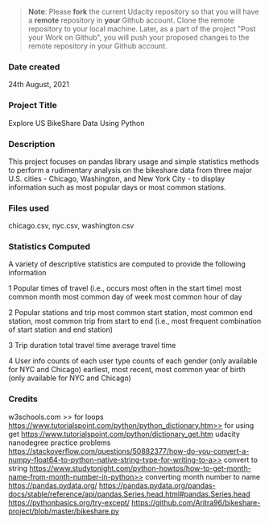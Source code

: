 >**Note**: Please **fork** the current Udacity repository so that you will have a **remote** repository in **your** Github account. Clone the remote repository to your local machine. Later, as a part of the project "Post your Work on Github", you will push your proposed changes to the remote repository in your Github account.

### Date created
24th August, 2021

### Project Title
Explore US BikeShare Data Using Python

### Description
This project focuses on pandas library usage and simple statistics methods to perform a rudimentary analysis on the bikeshare data from three major U.S. cities - Chicago, Washington, and New York City - to display information such as most popular days or most common stations.

### Files used
chicago.csv,
nyc.csv,
washington.csv

### Statistics Computed
A variety of descriptive statistics are computed to provide the following information

1 Popular times of travel (i.e., occurs most often in the start time)
most common month
most common day of week
most common hour of day

2 Popular stations and trip
most common start station, most common end station, most common trip from start to end (i.e., most frequent combination of start station and end station)

3 Trip duration
total travel time
average travel time

4 User info
counts of each user type
counts of each gender (only available for NYC and Chicago)
earliest, most recent, most common year of birth (only available for NYC and Chicago)

### Credits
w3schools.com >> for loops
https://www.tutorialspoint.com/python/python_dictionary.htm>> for using get
https://www.tutorialspoint.com/python/dictionary_get.htm
udacity nanodegree practice problems
https://stackoverflow.com/questions/50882377/how-do-you-convert-a-numpy-float64-to-python-native-string-type-for-writing-to-a>> convert to string
https://www.studytonight.com/python-howtos/how-to-get-month-name-from-month-number-in-python>> converting month number to name
https://pandas.pydata.org/
https://pandas.pydata.org/pandas-docs/stable/reference/api/pandas.Series.head.html#pandas.Series.head
https://pythonbasics.org/try-except/
https://github.com/Aritra96/bikeshare-project/blob/master/bikeshare.py
